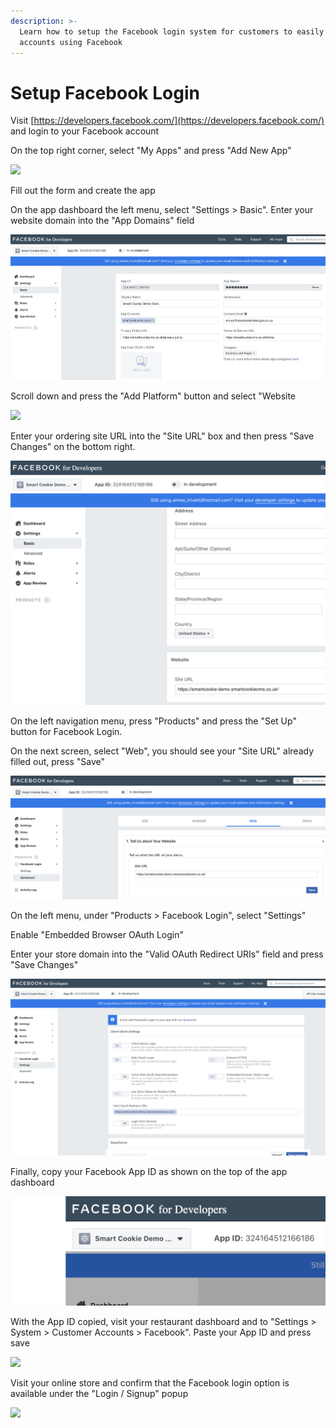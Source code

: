 ```yaml
---
description: >-
  Learn how to setup the Facebook login system for customers to easily create
  accounts using Facebook
---
```


# Setup Facebook Login

Visit [https://developers.facebook.com/](https://developers.facebook.com/) and login to your Facebook account

On the top right corner, select "My Apps" and press "Add New App"

![](https://storage.crisp.chat/users/helpdesk/website/e903fdb8557a9800/image_aqheot.png)

Fill out the form and create the app

On the app dashboard the left menu, select "Settings &gt; Basic". Enter your website domain into the "App Domains" field

![](../.gitbook/assets/image%20%286%29.png)

Scroll down and press the "Add Platform" button and select "Website

![](https://storage.crisp.chat/users/helpdesk/website/e903fdb8557a9800/image_5fdlaq.png)

Enter your ordering site URL into the "Site URL" box and then press "Save Changes" on the bottom right.

![](../.gitbook/assets/image%20%283%29.png)

On the left navigation menu, press "Products" and press the "Set Up" button for Facebook Login.

On the next screen, select "Web", you should see your "Site URL" already filled out, press "Save"

![](../.gitbook/assets/image%20%285%29.png)

On the left menu, under "Products &gt; Facebook Login", select "Settings"

Enable "Embedded Browser OAuth Login"

Enter your store domain into the "Valid OAuth Redirect URIs" field and press "Save Changes"

![](../.gitbook/assets/image%20%284%29.png)

Finally, copy your Facebook App ID as shown on the top of the app dashboard

![](../.gitbook/assets/image%20%288%29.png)

With the App ID copied, visit your restaurant dashboard and to "Settings &gt; System &gt; Customer Accounts &gt; Facebook". Paste your App ID and press save

![](https://storage.crisp.chat/users/helpdesk/website/e903fdb8557a9800/image_u1lgnf.png)

Visit your online store and confirm that the Facebook login option is available under the "Login / Signup" popup

![](https://storage.crisp.chat/users/helpdesk/website/e903fdb8557a9800/image_1c1swn7.png)

